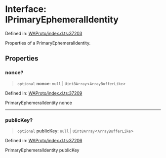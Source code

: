 # Interface: IPrimaryEphemeralIdentity

Defined in: [WAProto/index.d.ts:37203](https://github.com/Fokusdotid/Baileys/blob/c2e37a764497a58082d1525ba2f083f341e3eefa/WAProto/index.d.ts#L37203)

Properties of a PrimaryEphemeralIdentity.

## Properties

### nonce?

> `optional` **nonce**: `null` \| `Uint8Array`\<`ArrayBufferLike`\>

Defined in: [WAProto/index.d.ts:37209](https://github.com/Fokusdotid/Baileys/blob/c2e37a764497a58082d1525ba2f083f341e3eefa/WAProto/index.d.ts#L37209)

PrimaryEphemeralIdentity nonce

***

### publicKey?

> `optional` **publicKey**: `null` \| `Uint8Array`\<`ArrayBufferLike`\>

Defined in: [WAProto/index.d.ts:37206](https://github.com/Fokusdotid/Baileys/blob/c2e37a764497a58082d1525ba2f083f341e3eefa/WAProto/index.d.ts#L37206)

PrimaryEphemeralIdentity publicKey

